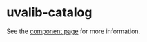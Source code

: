 uvalib-catalog
================

See the [component page](http://uvalib-components.github.io/uvalib-catalog) for more information.
